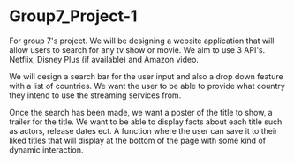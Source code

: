 # Group7_Project-1

For group 7's project. We will be designing a website application that will allow users to search for any tv show or movie. We aim to use 3 API's. Netflix, Disney Plus (if available) and Amazon video. 

We will design a search bar for the user input and also a drop down feature with a list of countries. We want the user to be able to provide what country they intend to use the streaming services from. 

Once the search has been made, we want a poster of the title to show, a trailer for the title. We want to be able to display facts about each title such as actors, release dates ect. A function where the user can save it to their liked titles that will display at the bottom of the page with some kind of dynamic interaction. 

